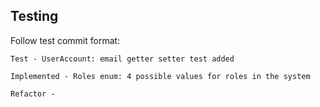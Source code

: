 



## Testing

Follow test commit format:

    Test - UserAccount: email getter setter test added

    Implemented - Roles enum: 4 possible values for roles in the system

    Refactor - 


